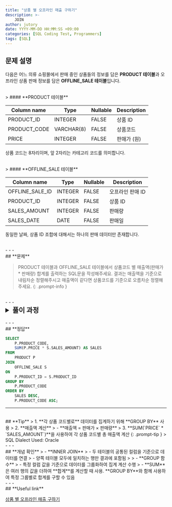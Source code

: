 ```yaml
---
title: "상품 별 오프라인 매출 구하기"
description: >-  
    JOIN
author: jutory  
date: YYYY-MM-DD HH:MM:SS +09:00  
categories: [SQL Coding Test, Programmers]  
tags: [SQL]  
---
```


## **문제 설명**

다음은 어느 의류 쇼핑몰에서 판매 중인 상품들의 정보를 담은 **PRODUCT 테이블**과 오프라인 상품 판매 정보를 담은 **OFFLINE_SALE 테이블**입니다.

<br>
> #### **PRODUCT 테이블**

| Column name   | Type       | Nullable | Description    |
|---------------|------------|----------|----------------|
| PRODUCT_ID    | INTEGER    | FALSE    | 상품 ID        |
| PRODUCT_CODE  | VARCHAR(8) | FALSE    | 상품코드       |
| PRICE         | INTEGER    | FALSE    | 판매가 (원)    |

상품 코드는 8자리이며, 앞 2자리는 카테고리 코드를 의미합니다.

<br>
> #### **OFFLINE_SALE 테이블**

| Column name       | Type       | Nullable | Description         |
|-------------------|------------|----------|---------------------|
| OFFLINE_SALE_ID   | INTEGER    | FALSE    | 오프라인 판매 ID    |
| PRODUCT_ID        | INTEGER    | FALSE    | 상품 ID             |
| SALES_AMOUNT      | INTEGER    | FALSE    | 판매량              |
| SALES_DATE        | DATE       | FALSE    | 판매일              |

동일한 날짜, 상품 ID 조합에 대해서는 하나의 판매 데이터만 존재합니다.

<br>
- - -
<br>
## **문제**

> PRODUCT 테이블과 OFFLINE_SALE 테이블에서 상품코드 별 매출액(판매가 * 판매량) 합계를 출력하는 SQL문을 작성해주세요. 결과는 매출액을 기준으로 내림차순 정렬해주시고 매출액이 같다면 상품코드를 기준으로 오름차순 정렬해주세요.
{: .prompt-info }

<br>
- - -
<br>
<details>
  <summary style="font-size: 1.5em; font-weight: bold;">풀이 과정</summary>
<div markdown="1">

1. **조건 확인**  
   - 매출액은 **판매가 × 판매량**으로 계산
   - 각 상품의 매출액을 계산하려면, 두 테이블을 **`PRODUCT_ID`**를 기준으로 결합해야겠군

2. **테이블 결합**  
   - 두 테이블을 **`PRODUCT_ID`** 기준으로 **INNER JOIN**
   - **INNER JOIN** 사용 이유 : 판매 데이터가 있는 상품만 필요한 경우이기 때문.

3. **매출액 계산**  
   - 결합된 결과에서 상품별 총 판매량을 SUM 해서 구한 후에 구한 후 매출액 계산하자. => **`SUM(PRICE` * `SALES_AMOUNT`)**

4. **그룹화**  
   - **GROUP BY `PRODUCT_CODE`**를 사용하여 각 상품 코드별로 데이터 집계

5. **결과 정렬**  
   - 정렬 기준에 따라 **ORDER BY**로 결과 정렬
     -  매출액을 기준으로 내림차순 정렬하고, 매출액이 같은 경우 **상품 코드를 기준으로 오름차순** 정렬

6. **최종 출력**  
   - SELECT 절에서 **`PRODUCT_CODE`**와 **총 매출액** 출력

* **교훈**  
   - JOIN 시에 불필요한 데이터를 포함시키지 않기 위해서.. 필요한 테이블과 조건만 명확하게 설정하는 것... 숙지..
</div>
</details>

<br>
- - -
<br>
## **정답**

```sql
SELECT 
    P.PRODUCT_CODE, 
    SUM(P.PRICE * S.SALES_AMOUNT) AS SALES
FROM 
    PRODUCT P
JOIN 
    OFFLINE_SALE S 
ON 
    P.PRODUCT_ID = S.PRODUCT_ID
GROUP BY 
    P.PRODUCT_CODE
ORDER BY 
    SALES DESC, 
    P.PRODUCT_CODE ASC;
```

- - -
<br>
## **Tip**
> 1. **각 상품 코드별로** 데이터를 집계하기 위해 **GROUP BY** 사용
> 2. **매출액 계산**  
>    - **매출액 = 판매가 × 판매량**
> 3. **SUM(`PRICE` * `SALES_AMOUNT`)**을 사용하여 각 상품 코드별 총 매출액 계산
{: .prompt-tip }
> SQL Dialect Used: Oracle

<br>
- - -
<br>
## **개념 확인**
> - **INNER JOIN**
>    - 두 테이블의 공통된 컬럼을 기준으로 데이터를 연결
>    - 양쪽 테이블 모두에 일치하는 행만 결과에 포함됨
>
> - **GROUP 함수**
>    - 특정 컬럼 값을 기준으로 데이터를 그룹화하여 집계 계산 수행
>        - **SUM**은 여러 행의 값을 더하여 **합계**를 계산할 때 사용. **GROUP BY**와 함께 사용하여 특정 그룹별로 합계를 구할 수 있음

<br>
- - -
<br>
## **Useful link**

[상품 별 오프라인 매출 구하기](https://school.programmers.co.kr/learn/courses/30/lessons/131533)